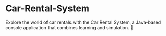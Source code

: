 # Car-Rental-System
Explore the world of car rentals with the Car Rental System, a Java-based console application that combines learning and simulation. 🌟
